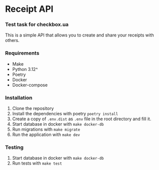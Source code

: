 # Receipt API
### Test task for checkbox.ua
This is a simple API that allows you to create and share your receipts with others.
### Requirements
- Make
- Python 3.12^
- Poetry
- Docker
- Docker-compose

### Installation
1. Clone the repository
2. Install the dependencies with poetry `poetry install`
3. Create a copy of `.env.dist` as `.env` file in the root directory and fill it.
4. Start database in docker with `make docker-db`
5. Run migrations with `make migrate`
6. Run the application with `make dev`

### Testing
1. Start database in docker with `make docker-db`
2. Run tests with `make test`
